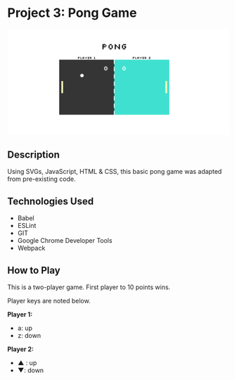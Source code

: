 # Project 3: Pong Game
![Pong Screenshot](/public/pong-game.png?raw=true)

## Description
Using SVGs, JavaScript, HTML & CSS, this basic pong game was adapted from pre-existing code. 

## Technologies Used
- Babel
- ESLint
- GIT
- Google Chrome Developer Tools
- Webpack

## How to Play
This is a two-player game. First player to 10 points wins.

Player keys are noted below.

**Player 1:**
* a: up
* z: down

**Player 2:**
* ▲ : up
* ▼: down
